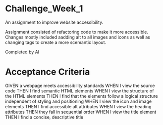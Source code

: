 # Challenge_Week_1
An assignment to improve website accessibility.

Assignment consisted of refactoring code to make it more accessible. Changes mostly included aadding alt to all images and icons as well as changing tags to create a more scemantic layout.

Completed by Al

# Acceptance Criteria
GIVEN a webpage meets accessibility standards
WHEN I view the source code
THEN I find semantic HTML elements
WHEN I view the structure of the HTML elements
THEN I find that the elements follow a logical structure independent of styling and positioning
WHEN I view the icon and image elements
THEN I find accessible alt attributes
WHEN I view the heading attributes
THEN they fall in sequential order
WHEN I view the title element
THEN I find a concise, descriptive title